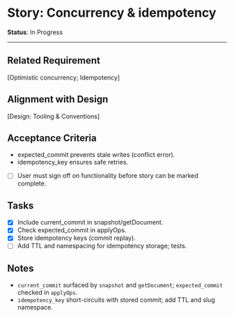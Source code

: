 # Story: Concurrency & idempotency

**Status**: In Progress

---

## Related Requirement

[Optimistic concurrency; Idempotency]

## Alignment with Design

[Design: Tooling & Conventions]

## Acceptance Criteria

- expected_commit prevents stale writes (conflict error).
- idempotency_key ensures safe retries.
- [ ] User must sign off on functionality before story can be marked complete.

## Tasks

- [x] Include current_commit in snapshot/getDocument.
- [x] Check expected_commit in applyOps.
- [x] Store idempotency keys (commit replay).
- [ ] Add TTL and namespacing for idempotency storage; tests.

## Notes

- `current_commit` surfaced by `snapshot` and `getDocument`; `expected_commit` checked in `applyOps`.
- `idempotency_key` short-circuits with stored commit; add TTL and slug namespace.
